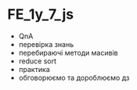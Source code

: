 # FE_1y_7_js

- QnA
- перевірка знань
- перебираючі методи масивів
- reduce sort
- практика
- обговорюємо та дороблюємо дз
